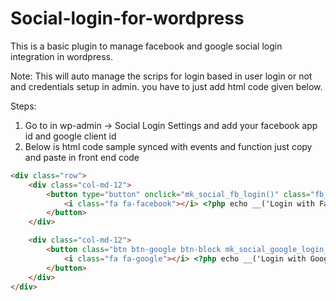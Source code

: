 # Social-login-for-wordpress

This is a basic plugin to manage facebook and google social login integration in wordpress.

Note: This will auto manage the scrips for login based in user login or not and credentials setup in admin.
you have to just add html code given below.
   
Steps:
1. Go to in wp-admin -> Social Login Settings and add your facebook app id and google client id 
2. Below is html code sample synced with events and function just copy and paste in front end code
```html
<div class="row">
    <div class="col-md-12">
        <button type="button" onclick="mk_social_fb_login()" class="fb_login btn btn-facebook btn-block">
            <i class="fa fa-facebook"></i> <?php echo __('Login with Facebook') ?>
        </button>
    </div>

    <div class="col-md-12">
        <button class="btn btn-google btn-block mk_social_google_login_btn">
            <i class="fa fa-google"></i> <?php echo __('Login with Google') ?>
        </button>
    </div>
</div>
```




